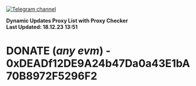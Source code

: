 [![Telegram channel](https://img.shields.io/endpoint?url=https://runkit.io/damiankrawczyk/telegram-badge/branches/master?url=https://t.me/n4z4v0d)](https://t.me/n4z4v0d) 

**Dynamic Updates Proxy List with Proxy Checker**  
**Last Updated: 18.12.23 13:51**

# DONATE (_any evm_) - 0xDEADf12DE9A24b47Da0a43E1bA70B8972F5296F2

